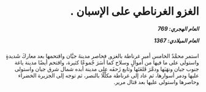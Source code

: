 <h1 dir="rtl">الغزو الغرناطي على الإسبان .</h1>

<h5 dir="rtl">العام الهجري:  769

العام الميلادي: 1367

</h5>

<p dir="rtl">استمر محمَّدٌ الخامس أمير غرناطة بالغزو, فحاصر مدينةَ جيَّان واقتحمها بعد معاركَ شَديدةٍ واستولى على ما فيها من أموالٍ وسلاح كما أسَرَ جُموعًا كثيرة، واقتحم أيضًا مدينة ياغة جنوب جيان ونهَبَها ودمَّرَ قَلعَتَها وتابع زَحفَه على مدينة أبده شمال شرق جيان واستولى عليها ودمر أسوارها، ثم عاد إلى غرناطة مكلَّلًا بالنصر، ثم توجه إلى الجزيرة الخضراء وحاصرها واستولى عليها بعد قتال مرير.</p></br>

